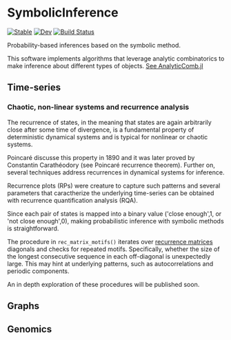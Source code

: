 # SymbolicInference

[![Stable](https://img.shields.io/badge/docs-stable-blue.svg)](https://fargolo.github.io/SymbolicInference.jl/stable/)
[![Dev](https://img.shields.io/badge/docs-dev-blue.svg)](https://fargolo.github.io/SymbolicInference.jl/dev/)
[![Build Status](https://github.com/fargolo/SymbolicInference.jl/actions/workflows/CI.yml/badge.svg?branch=main)](https://github.com/fargolo/SymbolicInference.jl/actions/workflows/CI.yml?query=branch%3Amain)

Probability-based inferences based on the symbolic method.  

This software implements algorithms that leverage analytic combinatorics to make inference about different types of objects. [See AnalyticComb.jl](https://fargolo.github.io/AnalyticComb.jl/dev/)  

## Time-series  

### Chaotic, non-linear systems and recurrence analysis  

The recurrence of states, in the meaning that states are again arbitrarily close after some time of divergence, is a fundamental property of deterministic dynamical systems and is typical for nonlinear or chaotic systems.  

Poincaré discusse this property in 1890 and it was later proved by Constantin Carathéodory (see Poincaré recurrence theorem). Further on, several techniques address recurrences in dynamical systems for inference.  

Recurrence plots (RPs) were creature to capture such patterns and several parameters that caractherize the underlying time-series can be obtained with recurrence quantification analysis (RQA).  

Since each pair of states is mapped into a binary value ('close enough',1, or 'not close enough',0), making probabilistic inference with symbolic methods is straightforward.  

The procedure in `rec_matrix_motifs()` iterates over [recurrence matrices](https://juliadynamics.github.io/DynamicalSystemsDocs.jl/recurrenceanalysis/stable/) diagonals and checks for repeated motifs. Specifically, whether the size of the longest consecutive sequence in each off-diagonal is unexpectedly large. This may hint at underlying patterns, such as autocorrelations and periodic components.  

An in depth exploration of these procedures will be published soon.    

## Graphs  

## Genomics  
